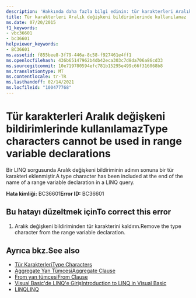 ```yaml
---
description: 'Hakkında daha fazla bilgi edinin: tür karakterleri Aralık değişkeni bildirimlerinde kullanılamaz'
title: Tür karakterleri Aralık değişkeni bildirimlerinde kullanılamaz
ms.date: 07/20/2015
f1_keywords:
- vbc36601
- bc36601
helpviewer_keywords:
- BC36601
ms.assetid: f855bee8-3f79-446a-8c58-f927461e4ff1
ms.openlocfilehash: 436b65147962b4db42eca303c7d8da706a86cd33
ms.sourcegitcommit: 10e719780594efc781b15295e499c66f316068b8
ms.translationtype: MT
ms.contentlocale: tr-TR
ms.lasthandoff: 02/14/2021
ms.locfileid: "100477768"
---
```

# <a name="type-characters-cannot-be-used-in-range-variable-declarations"></a><span data-ttu-id="37c1f-103">Tür karakterleri Aralık değişkeni bildirimlerinde kullanılamaz</span><span class="sxs-lookup"><span data-stu-id="37c1f-103">Type characters cannot be used in range variable declarations</span></span>

<span data-ttu-id="37c1f-104">Bir LINQ sorgusunda Aralık değişkeni bildiriminin adının sonuna bir tür karakteri eklenmiştir.</span><span class="sxs-lookup"><span data-stu-id="37c1f-104">A type character has been included at the end of the name of a range variable declaration in a LINQ query.</span></span>  
  
 <span data-ttu-id="37c1f-105">**Hata kimliği:** BC36601</span><span class="sxs-lookup"><span data-stu-id="37c1f-105">**Error ID:** BC36601</span></span>  
  
## <a name="to-correct-this-error"></a><span data-ttu-id="37c1f-106">Bu hatayı düzeltmek için</span><span class="sxs-lookup"><span data-stu-id="37c1f-106">To correct this error</span></span>  
  
1. <span data-ttu-id="37c1f-107">Aralık değişkeni bildiriminden tür karakterini kaldırın.</span><span class="sxs-lookup"><span data-stu-id="37c1f-107">Remove the type character from the range variable declaration.</span></span>  
  
## <a name="see-also"></a><span data-ttu-id="37c1f-108">Ayrıca bkz.</span><span class="sxs-lookup"><span data-stu-id="37c1f-108">See also</span></span>

- [<span data-ttu-id="37c1f-109">Tür Karakterleri</span><span class="sxs-lookup"><span data-stu-id="37c1f-109">Type Characters</span></span>](../programming-guide/language-features/data-types/type-characters.md)
- [<span data-ttu-id="37c1f-110">Aggregate Yan Tümcesi</span><span class="sxs-lookup"><span data-stu-id="37c1f-110">Aggregate Clause</span></span>](../language-reference/queries/aggregate-clause.md)
- [<span data-ttu-id="37c1f-111">From yan tümcesi</span><span class="sxs-lookup"><span data-stu-id="37c1f-111">From Clause</span></span>](../language-reference/queries/from-clause.md)
- [<span data-ttu-id="37c1f-112">Visual Basic'de LINQ'e Giriş</span><span class="sxs-lookup"><span data-stu-id="37c1f-112">Introduction to LINQ in Visual Basic</span></span>](../programming-guide/language-features/linq/introduction-to-linq.md)
- [<span data-ttu-id="37c1f-113">LINQ</span><span class="sxs-lookup"><span data-stu-id="37c1f-113">LINQ</span></span>](../programming-guide/language-features/linq/index.md)
